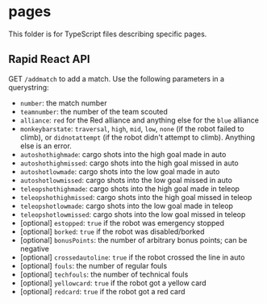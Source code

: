 # pages
This folder is for TypeScript files describing specific pages.

## Rapid React API
GET `/addmatch` to add a match. Use the following parameters in a querystring:
- `number`: the match number
- `teamnumber`: the number of the team scouted
- `alliance`: `red` for the Red alliance and anything else for the `blue` alliance
- `monkeybarstate`: `traversal`, `high`, `mid`, `low`, `none` (if the robot failed to climb), or `didnotattempt` (if the robot didn't attempt to climb). Anything else is an error.
- `autoshothighmade`: cargo shots into the high goal made in auto
- `autoshothighmissed`: cargo shots into the high goal missed in auto
- `autoshotlowmade`: cargo shots into the low goal made in auto
- `autoshotlowmissed`: cargo shots into the low goal missed in auto
- `teleopshothighmade`: cargo shots into the high goal made in teleop
- `teleopshothighmissed`: cargo shots into the high goal missed in teleop
- `teleopshotlowmade`: cargo shots into the low goal made in teleop
- `teleopshotlowmissed`: cargo shots into the low goal missed in teleop
- [optional] `estopped`: `true` if the robot was emergency stopped
- [optional] `borked`: `true` if the robot was disabled/borked
- [optional] `bonusPoints`: the number of arbitrary bonus points; can be negative
- [optional] `crossedautoline`: `true` if the robot crossed the line in auto
- [optional] `fouls`: the number of regular fouls
- [optional] `techfouls`: the number of technical fouls
- [optional] `yellowcard`: `true` if the robot got a yellow card
- [optional] `redcard`: `true` if the robot got a red card
